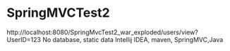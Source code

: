 # SpringMVCTest2
http://localhost:8080/SpringMvcTest2_war_exploded/users/view?UserID=123
No database, static data
Intellij IDEA, maven, SpringMVC,Java
